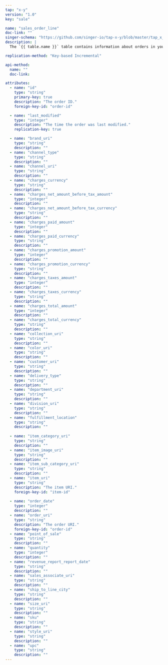 ```yaml
---
tap: "x-y"
version: "1.0"
key: "sale"

name: "sales_order_line"
doc-link: ""
singer-schema: "https://github.com/singer-io/tap-x-y/blob/master/tap_x_y/schemas/sales_order_line.json"
description: |
  The `{{ table.name }}` table contains information about orders in your {{ integration.display_name }} account.

replication-method: "Key-based Incremental"

api-method:
  name: ""
  doc-link: 

attributes:
  - name: "id"
    type: "string"
    primary-key: true
    description: "The order ID."
    foreign-key-id: "order-id"

  - name: "last_modified"
    type: "integer"
    description: "The time the order was last modified."
    replication-key: true

  - name: "brand_uri"
    type: "string"
    description: ""
  - name: "channel_type"
    type: "string"
    description: ""
  - name: "channel_uri"
    type: "string"
    description: ""
  - name: "charges_currency"
    type: "string"
    description: ""
  - name: "charges_net_amount_before_tax_amount"
    type: "integer"
    description: ""
  - name: "charges_net_amount_before_tax_currency"
    type: "string"
    description: ""
  - name: "charges_paid_amount"
    type: "integer"
    description: ""
  - name: "charges_paid_currency"
    type: "string"
    description: ""
  - name: "charges_promotion_amount"
    type: "integer"
    description: ""
  - name: "charges_promotion_currency"
    type: "string"
    description: ""
  - name: "charges_taxes_amount"
    type: "integer"
    description: ""
  - name: "charges_taxes_currency"
    type: "string"
    description: ""
  - name: "charges_total_amount"
    type: "integer"
    description: ""
  - name: "charges_total_currency"
    type: "string"
    description: ""
  - name: "collection_uri"
    type: "string"
    description: ""
  - name: "color_uri"
    type: "string"
    description: ""
  - name: "customer_uri"
    type: "string"
    description: ""
  - name: "delivery_type"
    type: "string"
    description: ""
  - name: "department_uri"
    type: "string"
    description: ""
  - name: "division_uri"
    type: "string"
    description: ""
  - name: "fulfillment_location"
    type: "string"
    description: ""
  
  - name: "item_category_uri"
    type: "string"
    description: ""
  - name: "item_image_uri"
    type: "string"
    description: ""
  - name: "item_sub_category_uri"
    type: "string"
    description: ""
  - name: "item_uri"
    type: "string"
    description: "The item URI."
    foreign-key-id: "item-id"
  
  - name: "order_date"
    type: "integer"
    description: ""
  - name: "order_uri"
    type: "string"
    description: "The order URI."
    foreign-key-id: "order-id"
  - name: "point_of_sale"
    type: "string"
    description: ""
  - name: "quantity"
    type: "integer"
    description: ""
  - name: "revenue_report_report_date"
    type: "string"
    description: ""
  - name: "sales_associate_uri"
    type: "string"
    description: ""
  - name: "ship_to_line_city"
    type: "string"
    description: ""
  - name: "size_uri"
    type: "string"
    description: ""
  - name: "sku"
    type: "string"
    description: ""
  - name: "style_uri"
    type: "string"
    description: ""
  - name: "upc"
    type: "string"
    description: ""
---
```


